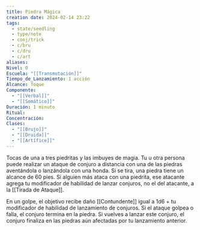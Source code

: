 ```yaml
---
title: Piedra Mágica
creation date: 2024-02-14 23:22
tags:
  - state/seedling
  - type/note
  - conj/trick
  - c/bru
  - c/dru
  - c/art
aliases: 
Nivel: 0
Escuela: "[[Transmutación]]"
Tiempo_de_Lanzamiento: 1 acción
Alcance: Toque
Componente:
  - "[[Verbal]]"
  - "[[Somático]]"
Duración: 1 minuto
Ritual: 
Concentración: 
Clases:
  - "[[Brujo]]"
  - "[[Druida]]"
  - "[[Artífice]]"
---
```

Tocas de una a tres piedritas y las imbuyes de magia. Tu u otra persona puede realizar un ataque de conjuro a distancia con una de las piedras aventándola o lanzándola con una honda. Si se tira, una piedra tiene un alcance de 60 pies. Si alguien más ataca con una piedrita, ese atacante agrega tu modificador de habilidad de lanzar conjuros, no el del atacante, a la [[Tirada de Ataque]]. 

En un golpe, el objetivo recibe daño [[Contundente]] igual a 1d6 + tu modificador de habilidad de lanzamiento de conjuros. Si el ataque golpea o falla, el conjuro termina en la piedra.
Si vuelves a lanzar este conjuro, el conjuro finaliza en las piedras aún afectadas por tu lanzamiento anterior.
